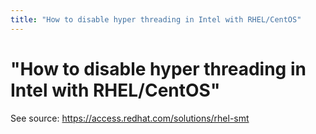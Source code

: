 ```yaml
---
title: "How to disable hyper threading in Intel with RHEL/CentOS"
---
```


# "How to disable hyper threading in Intel with RHEL/CentOS"

See source: https://access.redhat.com/solutions/rhel-smt
